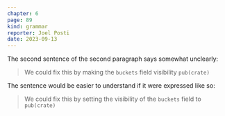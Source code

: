 ```yaml
---
chapter: 6
page: 89
kind: grammar
reporter: Joel Posti
date: 2023-09-13
---
```


The second sentence of the second paragraph says somewhat unclearly:

> We could fix this by making the `buckets` field visibility `pub(crate)`

The sentence would be easier to understand if it were expressed like so:

> We could fix this by setting the visibility of the `buckets` field to `pub(crate)`
